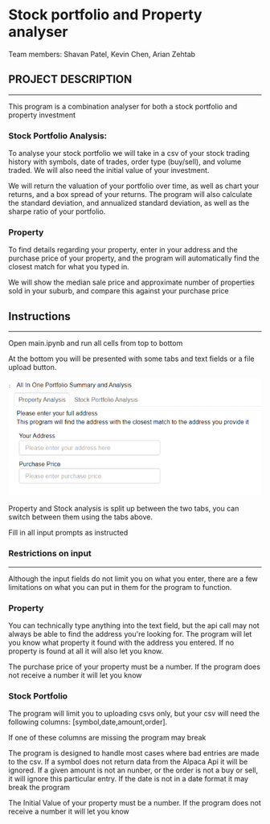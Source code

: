 # Stock portfolio and Property analyser

Team members: Shavan Patel, Kevin Chen, Arian Zehtab


## PROJECT DESCRIPTION
---

This program is a combination analyser for both a stock portfolio and property investment

### Stock Portfolio Analysis:

To analyse your stock portfolio we will take in a csv of your stock trading history with symbols, date of trades, order type (buy/sell), and volume traded.
We will also need the initial value of your investment.

We will return the valuation of your portfolio over time, as well as chart your returns, and a box spread of your returns. The program will also calculate the standard deviation, and annualized standard deviation, as well as the sharpe ratio of your portfolio. 

### Property

To find details regarding your property, enter in your address and the purchase price of your property, and the program will automatically find the closest match for what you typed in.

We will show the median sale price and approximate number of properties sold in your suburb, and compare this against your purchase price

## Instructions
---
Open main.ipynb and run all cells from top to bottom

At the bottom you will be presented with some tabs and text fields or a file upload button.

![Text Fields](Images\Text-Fields.png)

Property and Stock analysis is split up between the two tabs, you can switch between them using the tabs above.

Fill in all input prompts as instructed

### Restrictions on input
---
Although the input fields do not limit you on what you enter, there are a few limitations on what you can put in them for the program to function.

### Property

You can technically type anything into the text field, but the api call may not always be able to find the address you're looking for. The program will let you know what property it found with the address you entered. If no property is found at all it will also let you know.


The purchase price of your property must be a number. If the program does not receive a number it will let you know

### Stock Portfolio

The program will limit you to uploading csvs only, but your csv will need the following columns: [symbol,date,amount,order].

If one of these columns are missing the program may break

The program is designed to handle most cases where bad entries are made to the csv. If a symbol does not return data from the Alpaca Api it will be ignored.
If a given amount is not an nunber, or the order is not a buy or sell, it will ignore this particular entry.
If the date is not in a date format it may break the program


The Initial Value of your property must be a number. If the program does not receive a number it will let you know